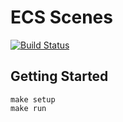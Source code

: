 # ECS Scenes

[![Build Status](https://travis-ci.com/NeonSky/ecs-scenes.svg?token=TptU3mWb3ppa6yPiyN4b&branch=master&status=started)](https://travis-ci.org/NeonSky/ecs-scenes)

## Getting Started

```
make setup
make run
```
